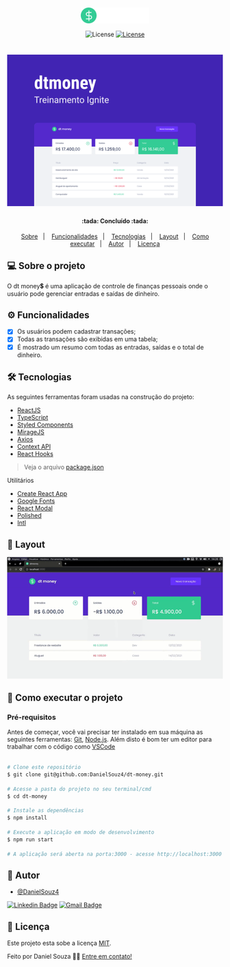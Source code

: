 <p align="center">
  <img alt="dt money" src="./src/assets/logo.svg" width="160px">
</p>

<p align="center">
  <img  src="https://img.shields.io/static/v1?label=license&message=MIT&color=33cc95&labelColor=5429cc" alt="License"> 
	
  <a href="https://www.linkedin.com/in/danielsouzadev/" title="acessar linkedin do autor">
    <img  src="https://img.shields.io/static/v1?label=feito por&message=Daniel Souza&color=33cc95&labelColor=5429cc" alt="License">   
 </a>
</p>

<h1 align="center" title="dt money">
    <img alt="dt money" src="./src/assets/capa.svg" />
</h1>

<h4 align="center"> 
	:tada: Concluído :tada:
</h4>

<p align="center">
 <a href="#-sobre-o-projeto">Sobre</a>&nbsp;&nbsp;&nbsp;|&nbsp;&nbsp;&nbsp;
 <a href="#-funcionalidades">Funcionalidades</a>&nbsp;&nbsp;&nbsp;|&nbsp;&nbsp;&nbsp;
 <a href="#-tecnologias">Tecnologias</a>&nbsp;&nbsp;&nbsp;|&nbsp;&nbsp;&nbsp;
 <a href="#-layout">Layout</a>&nbsp;&nbsp;&nbsp;|&nbsp;&nbsp;&nbsp;
 <a href="#-como-executar-o-projeto">Como executar</a>&nbsp;&nbsp;&nbsp;|&nbsp;&nbsp;&nbsp;
 <a href="#-autor">Autor</a>&nbsp;&nbsp;&nbsp;|&nbsp;&nbsp;&nbsp;
 <a href="#-licença">Licença</a>
</p>

## 💻 Sobre o projeto

O dt money:heavy_dollar_sign: é uma aplicação de controle de finanças pessoais onde o usuário pode gerenciar entradas e saídas de dinheiro.

## ⚙️ Funcionalidades

- [x] Os usuários podem cadastrar transações;
- [x] Todas as transações são exibidas em uma tabela;
- [x] É mostrado um resumo com todas as entradas, saídas e o total de dinheiro.

## 🛠 Tecnologias

As seguintes ferramentas foram usadas na construção do projeto:

-   [ReactJS](https://pt-br.reactjs.org/docs/getting-started.html)
-   [TypeScript](https://www.typescriptlang.org/)
-   [Styled Components](https://styled-components.com/)
-   [MirageJS](https://miragejs.com/)
-   [Axios](https://github.com/axios/axios)
-   [Context API](#)
-   [React Hooks](#)


> Veja o arquivo  [package.json](https://github.com/tgmarinho/README-ecoleta/blob/master/web/package.json)

Utilitários

-   [Create React App](https://create-react-app.dev/)
-   [Google Fonts](https://fonts.google.com/)
-   [React Modal](https://github.com/reactjs/react-modal)
-   [Polished](https://github.com/styled-components/polished)
-   [Intl]()


## 🎨 Layout

<img alt="gif dt money" src="src/assets/Screencast 2021-10-24 14_26_54.gif">

## 🚀 Como executar o projeto

### Pré-requisitos

Antes de começar, você vai precisar ter instalado em sua máquina as seguintes ferramentas:
[Git](https://git-scm.com), [Node.js](https://nodejs.org/en/). 
Além disto é bom ter um editor para trabalhar com o código como [VSCode](https://code.visualstudio.com/)

```bash

# Clone este repositório
$ git clone git@github.com:DanielSouz4/dt-money.git

# Acesse a pasta do projeto no seu terminal/cmd
$ cd dt-money

# Instale as dependências
$ npm install

# Execute a aplicação em modo de desenvolvimento
$ npm run start

# A aplicação será aberta na porta:3000 - acesse http://localhost:3000

```

## 🦸 Autor

- [@DanielSouz4](https://github.com/DanielSouz4)

[![Linkedin Badge](https://img.shields.io/badge/-Daniel%20Souza-6633cc?style=flat-square&logo=Linkedin&logoColor=white&link=https://www.linkedin.com/in/danielsouzadev/)](https://www.linkedin.com/in/danielsouzadev/) 
[![Gmail Badge](https://img.shields.io/badge/-danielsouza51764@gmail.com-6633cc?style=flat-square&logo=Gmail&logoColor=white&link=mailto:danielsouza51764@gmail.com)](mailto:danielsouza51764@gmail.com)


## 📝 Licença

Este projeto esta sobe a licença [MIT](#).

Feito por Daniel Souza 👋🏽 [Entre em contato!](https://www.linkedin.com/in/danielsouzadev/)
